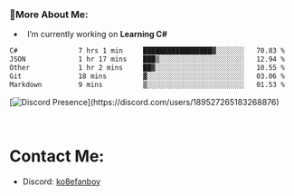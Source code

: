 ### 🧐More About Me:

- &nbsp; I’m currently working on **Learning C#**


<!--START_SECTION:waka-->

```txt
C#               7 hrs 1 min     █████████████████▓░░░░░░░   70.83 %
JSON             1 hr 17 mins    ███▒░░░░░░░░░░░░░░░░░░░░░   12.94 %
Other            1 hr 2 mins     ██▓░░░░░░░░░░░░░░░░░░░░░░   10.55 %
Git              18 mins         ▓░░░░░░░░░░░░░░░░░░░░░░░░   03.06 %
Markdown         9 mins          ▒░░░░░░░░░░░░░░░░░░░░░░░░   01.53 %
```

<!--END_SECTION:waka-->

[![Discord Presence](https://lanyard-profile-readme.vercel.app/api/189527265183268876?theme=light&bg=809ecf&animated=false&hideDiscrim=true&borderRadius=30px&idleMessage=Probably%20doing%20something%20else...)](https://discord.com/users/189527265183268876)






<br>




# Contact Me:

- Discord: [ko8efanboy](https://discordapp.com/users/189527265183268876)
